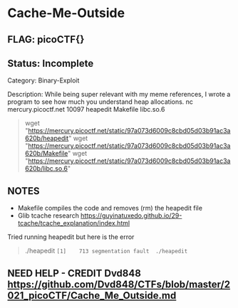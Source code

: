 # Cache-Me-Outside

## FLAG: picoCTF{}

## Status: Incomplete

Category: Binary-Exploit

Description: While being super relevant with my meme references, I wrote a program to see how much you understand heap allocations. nc mercury.picoctf.net 10097 heapedit Makefile libc.so.6

> wget "https://mercury.picoctf.net/static/97a073d6009c8cbd05d03b91ac3a620b/heapedit"
> wget "https://mercury.picoctf.net/static/97a073d6009c8cbd05d03b91ac3a620b/Makefile"
> wget "https://mercury.picoctf.net/static/97a073d6009c8cbd05d03b91ac3a620b/libc.so.6"

## NOTES

- Makefile compiles the code and removes (rm) the heapedit file
- Glib tcache research <https://guyinatuxedo.github.io/29-tcache/tcache_explanation/index.html>

Tried running heapedit but here is the error
> ./heapedit
`[1]    713 segmentation fault  ./heapedit`

## NEED HELP - CREDIT Dvd848 <https://github.com/Dvd848/CTFs/blob/master/2021_picoCTF/Cache_Me_Outside.md>
